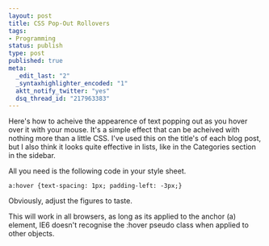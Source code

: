 ```yaml
--- 
layout: post
title: CSS Pop-Out Rollovers
tags: 
- Programming
status: publish
type: post
published: true
meta: 
  _edit_last: "2"
  _syntaxhighlighter_encoded: "1"
  aktt_notify_twitter: "yes"
  dsq_thread_id: "217963383"
---
```

Here's how to acheive the appearence of text popping out as you hover over it with your mouse. It's a simple effect that can be acheived with nothing more than a little CSS. I've used this on the title's of each blog post, but I also think it looks quite effective in lists, like in the Categories section in the sidebar.

All you need is the following code in your style sheet.

    a:hover {text-spacing: 1px; padding-left: -3px;}

Obviously, adjust the figures to taste.

This will work in all browsers, as long as its applied to the anchor (a) element, IE6 doesn't recognise the :hover pseudo class when applied to other objects.
